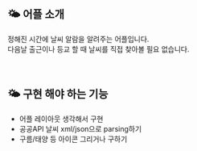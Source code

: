 

## 🌤 어플 소개
  정해진 시간에 날씨 알람을 알려주는 어플입니다.<br>
  다음날 출근이나 등교 할 때 날씨를 직접 찾아볼 필요 없습니다. 
<br><br><br>
## 🌤 구현 해야 하는 기능
- 어플 레이아웃 생각해서 구현
- 공공API 날씨 xml/json으로 parsing하기
- 구름/태양 등 아이콘 그리거나 구하기
   

